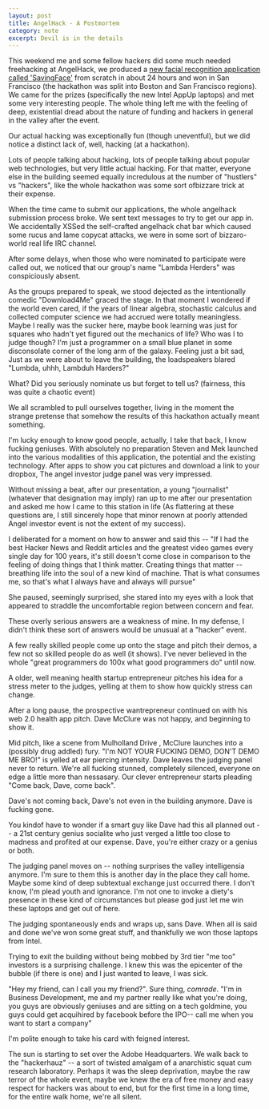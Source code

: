 ```yaml
---
layout: post
title: AngelHack - A Postmortem 
category: note
excerpt: Devil is in the details 
---
```

<div class=txt>


<p>This weekend me and some fellow hackers did some much needed freehacking at AngelHack, we
produced a <a href="http://www.youtube.com/watch?v=F4pgP7IPOqs">new facial
recognition application called 'SavingFace'</a> from scratch in about 24 hours and won in San Francisco (the hackathon was split into Boston and San Francisco regions). We came for the prizes (specifically the new Intel AppUp laptops) and met some very interesting people. The whole thing left me with the feeling of deep, existential dread about the nature of funding and hackers in general in the valley after the event.</p>

<p>Our actual hacking was exceptionally fun (though uneventful), but we did notice a distinct lack of, well, hacking (at a hackathon).</p>
<p>Lots of people talking about hacking, lots of people talking about popular web technologies, but very little actual hacking. For that matter, everyone else in the building seemed equally incredulous at the number of "hustlers" vs "hackers", like the whole hackathon was some sort ofbizzare trick at their expense.</p>
<p>When the time came to submit our applications, the whole angelhack submission process broke. We sent text messages to try to get our app in. We accidentally XSSed the self-crafted angelhack chat bar which caused some rucus and lame copycat attacks, we were in some sort of bizzaro-world real life IRC channel.</p>
<p>After some delays, when those who were nominated to participate were called out, we noticed that our group's name "Lambda Herders" was conspiciously absent.</p>
<p>
As the groups prepared to speak, we stood dejected as the intentionally comedic "Download4Me" graced the stage. In that moment I wondered if the world even cared, if the years of linear algebra, stochastic calculus and collected computer science we had accrued were totally meaningless. Maybe I really was the sucker here, maybe book learning was just for squares who hadn't yet figured out the mechanics of life? Who was I to judge though? I'm just a programmer on a small blue planet in some disconsolate corner of the long arm of the galaxy. Feeling just a bit sad, Just as we were about to leave the building, the loadspeakers blared "Lumbda, uhhh, Lambduh Harders?"
</p>
<p>
What? Did you seriously nominate us but forget to tell us? (fairness, this was quite a chaotic event)
</p>
<p>We all scrambled to pull ourselves together, living in the moment the strange pretense that somehow the results of this hackathon actually meant something. <p>

<p>I'm lucky enough to know good people, actually, I take that back, I know fucking geniuses. With absolutely no preparation Steven and Mek launched into the various modalities of this application, the potential and the existing technology. After apps to show you cat pictures and download a link to your dropbox, The angel investor judge panel was very impressed.</p>

<p>Without missing a beat, after our presentation, a young "journalist" (whatever that designation may imply) ran up to me after our presentation
and asked me how I came to this station in life (As flattering at these questions
are, I still sincerely hope that minor renown at poorly attended Angel investor 
event is not the extent of my success).</p>

<p>I deliberated for a moment on how to answer and said this -- "If I had the
best Hacker News and Reddit articles and the greatest video games every single
day for 100 years, it's still doesn't come close in comparison to the feeling
of doing things that I think matter. Creating things that matter -- breathing
life into the soul of a new kind of machine. That is what consumes me, so
that's what I always have and always will pursue"</p>
<p>She paused, seemingly surprised, she stared into my eyes with a look that
appeared to straddle the uncomfortable region between concern and fear.</p>
<p>These overly serious answers are a weakness of mine. In my defense, I didn't think these sort of answers would be unusual at a "hacker" event.</p>
<p>A few really skilled people come up onto the stage and pitch their demos, a few not so skilled people do as well (it shows). I've never believed in the whole "great programmers do 100x what good programmers do" until now.</p>
<p>A older, well meaning health startup entrepreneur pitches his idea for a stress meter to the judges, yelling at them to show how quickly stress can change.</p>
<p>After a long pause, the prospective wantrepreneur continued on with his web 2.0 
health app pitch. Dave McClure was not happy, and beginning to show it.
</p>
<p>Mid pitch, like a scene from Mulholland Drive , McClure launches into a (possibly drug addled) fury. "I'm NOT YOUR FUCKING DEMO, DON'T DEMO ME BRO!"
is yelled at ear piercing intensity. Dave leaves the judging panel never to 
return. We're all fucking stunned, completely silenced, everyone on edge a little
more than nessasary. Our clever entrepreneur starts pleading "Come back, Dave, come
back". </p>

<p>Dave's not coming back, Dave's not even in the building anymore. Dave is fucking
gone. </p>

<p>You kindof have to wonder if a smart guy like Dave had this all planned out -- a 21st century genius socialite who just verged a little too close to madness and profited at our expense. Dave, you're either crazy or a genius or both.</p>

<p>
The judging panel moves on -- nothing surprises the valley intelligensia
anymore. I'm sure to them this is another day in the place they call home. Maybe some
kind of deep subtextual exchange just occurred there. I don't know, I'm plead youth and ignorance. I'm not one to invoke a diety's presence in these kind of circumstances but please god just let me win these laptops and get out of here.</p> 

<p>The judging spontaneously ends and wraps up, sans Dave. When all is said and done we've won some great stuff, and thankfully we won those laptops from Intel.</p>

<p>Trying to exit the building without being mobbed by 3rd tier "me too" investors is a surprising challenge. I knew this was the epicenter of the bubble (if there is one) and I just wanted to leave, I was sick.</p>

<p>
"Hey my friend, can I call you my friend?". Sure thing, <i>comrade</i>. "I'm in Business Development, me and my partner really like what you're doing, you guys
are obviously geniuses and are sitting on a tech goldmine, you guys could get acquihired 
by facebook before the IPO-- call me when you want to start a company"
</p>

<p>
I'm polite enough to take his card with feigned interest.
</p>

<p>The sun is starting to set over the Adobe Headquarters. We walk back to the "hackerhauz" -- a sort of twisted amalgam of a anarchistic squat cum research laboratory. 
Perhaps it was the sleep deprivation, maybe the raw terror of the whole event, maybe we knew the era of free money and easy respect for hackers was about to end, but for the first time in a long time, for the entire walk home, we're all silent.</p>
